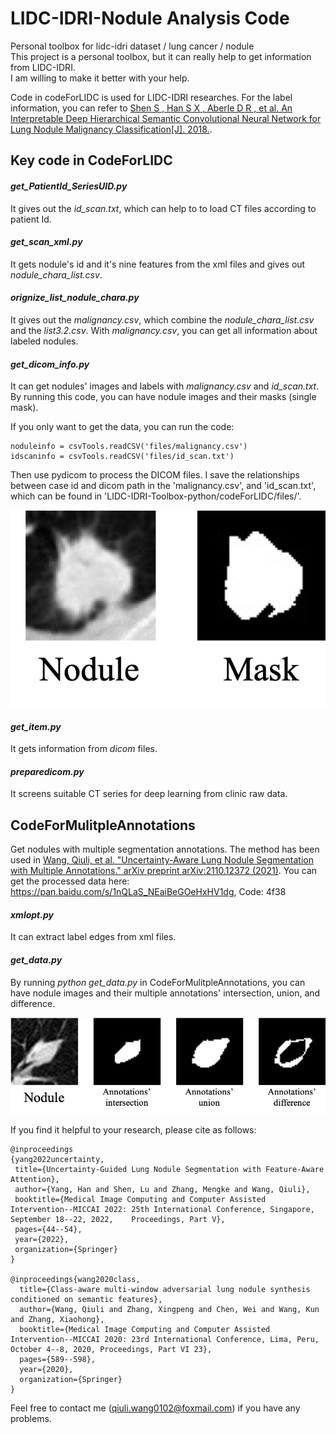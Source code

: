 # LIDC-IDRI-Nodule Analysis Code
Personal toolbox for lidc-idri dataset / lung cancer / nodule  
This project is a personal toolbox, but it can really help to get information from LIDC-IDRI.  
I am willing to make it better with your help. 

Code in codeForLIDC is used for LIDC-IDRI researches. 
For the label information, you can refer to [Shen S , Han S X , Aberle D R , et al. An Interpretable Deep Hierarchical Semantic Convolutional Neural Network for Lung Nodule Malignancy Classification[J]. 2018.](<https://arxiv.org/abs/1806.00712>).

## Key code in CodeForLIDC
#### *get_PatientId_SeriesUID.py*
It gives out the *id_scan.txt*, which can help to to load CT files according to patient Id.

#### *get_scan_xml.py*
It gets nodule's id and it's nine features from the xml files and gives out *nodule_chara_list.csv*.

#### *orignize_list_nodule_chara.py*
It gives out the *malignancy.csv*, which combine the *nodule_chara_list.csv* and the *list3.2.csv*. With *malignancy.csv*, you can get all information about labeled nodules.

#### *get_dicom_info.py*
It can get nodules' images and labels with *malignancy.csv* and *id_scan.txt*.
By running this code, you can have nodule images and their masks (single mask).

If you only want to get the data, you can run the code:
 ```
noduleinfo = csvTools.readCSV('files/malignancy.csv')
idscaninfo = csvTools.readCSV('files/id_scan.txt')
```
Then use pydicom to process the DICOM files. I save the relationships between case id and dicom path in the 'malignancy.csv', and 'id_scan.txt', which can be found in 'LIDC-IDRI-Toolbox-python/codeForLIDC/files/'.

![nodule images and their masks (single mask)](https://github.com/qiuliwang/LIDC-IDRI-Toolbox-python/blob/master/codeForLIDC/samples.png)

#### *get_item.py*
It gets information from *dicom* files.  

#### *preparedicom.py*
It screens suitable CT series for deep learning from clinic raw data.

## CodeForMulitpleAnnotations
Get nodules with multiple segmentation annotations.
The method has been used in [Wang, Qiuli, et al. "Uncertainty-Aware Lung Nodule Segmentation with Multiple Annotations." arXiv preprint arXiv:2110.12372 (2021)](https://arxiv.org/abs/2110.12372). You can get the processed data here: https://pan.baidu.com/s/1nQLaS_NEaiBeGOeHxHV1dg, Code: 4f38

#### *xmlopt.py*
It can extract label edges from xml files.

#### *get_data.py*
By running *python get_data.py* in CodeForMulitpleAnnotations, you can have nodule images and their multiple annotations' intersection, union, and difference.

![nodule images](https://github.com/qiuliwang/LIDC-IDRI-Toolbox-python/blob/master/CodeForMulitpleAnnotations/samples.png)

If you find it helpful to your research, please cite as follows:
```
@inproceedings
{yang2022uncertainty,
 title={Uncertainty-Guided Lung Nodule Segmentation with Feature-Aware Attention},
 author={Yang, Han and Shen, Lu and Zhang, Mengke and Wang, Qiuli},
 booktitle={Medical Image Computing and Computer Assisted Intervention--MICCAI 2022: 25th International Conference, Singapore, September 18--22, 2022,    Proceedings, Part V},
 pages={44--54},
 year={2022},
 organization={Springer}
}

@inproceedings{wang2020class,
  title={Class-aware multi-window adversarial lung nodule synthesis conditioned on semantic features},
  author={Wang, Qiuli and Zhang, Xingpeng and Chen, Wei and Wang, Kun and Zhang, Xiaohong},
  booktitle={Medical Image Computing and Computer Assisted Intervention--MICCAI 2020: 23rd International Conference, Lima, Peru, October 4--8, 2020, Proceedings, Part VI 23},
  pages={589--598},
  year={2020},
  organization={Springer}
}
```

Feel free to contact me (qiuli.wang0102@foxmail.com) if you have any problems.
